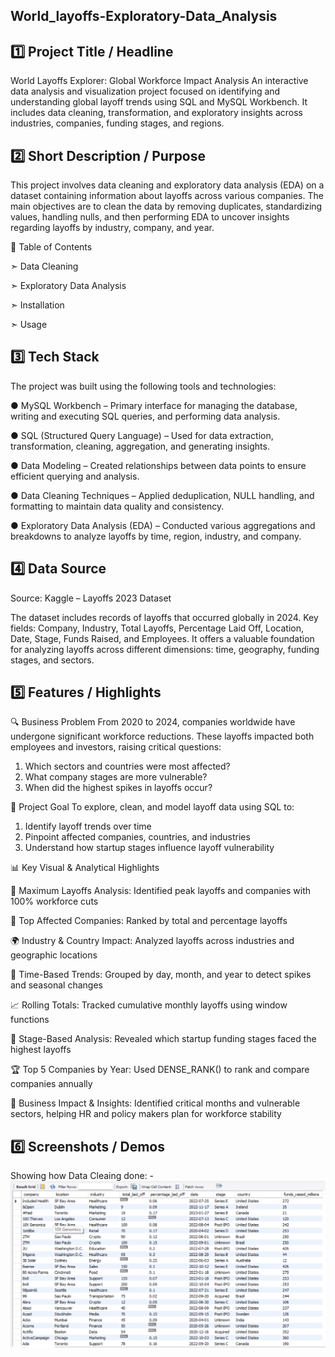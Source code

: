 ## World_layoffs-Exploratory-Data_Analysis


## 1️⃣ Project Title / Headline
World Layoffs Explorer: Global Workforce Impact Analysis
An interactive data analysis and visualization project focused on identifying and understanding global layoff trends using SQL and MySQL Workbench. It includes data cleaning, transformation, and exploratory insights across industries, companies, funding stages, and regions.


## 2️⃣ Short Description / Purpose
This project involves data cleaning and exploratory data analysis (EDA) on a dataset containing information about layoffs across various companies. The main objectives are to clean the data by removing duplicates, standardizing values, handling nulls, and then performing EDA to uncover insights regarding layoffs by industry, company, and year.

📌 Table of Contents

  ➣ Data Cleaning

  ➣ Exploratory Data Analysis

  ➣ Installation

  ➣ Usage


## 3️⃣ Tech Stack
The project was built using the following tools and technologies:

 ●  MySQL Workbench – Primary interface for managing the database, writing and executing SQL queries, and performing data analysis.

 ●  SQL (Structured Query Language) – Used for data extraction, transformation, cleaning, aggregation, and generating insights.

 ●  Data Modeling – Created relationships between data points to ensure efficient querying and analysis.

 ●  Data Cleaning Techniques – Applied deduplication, NULL handling, and formatting to maintain data quality and consistency.

 ●  Exploratory Data Analysis (EDA) – Conducted various aggregations and breakdowns to analyze layoffs by time, region, industry, and company.


## 4️⃣ Data Source
Source: Kaggle – Layoffs 2023 Dataset

The dataset includes records of layoffs that occurred globally in 2024.
Key fields: Company, Industry, Total Layoffs, Percentage Laid Off, Location, Date, Stage, Funds Raised, and Employees. It offers a valuable foundation for analyzing layoffs across different dimensions: time, geography, funding stages, and sectors.


## 5️⃣ Features / Highlights
🔍 Business Problem
From 2020 to 2024, companies worldwide have undergone significant workforce reductions. These layoffs impacted both employees and investors, raising critical questions:

  1. Which sectors and countries were most affected?
  2. What company stages are more vulnerable?
  3. When did the highest spikes in layoffs occur?

🎯 Project Goal
To explore, clean, and model layoff data using SQL to:

  1. Identify layoff trends over time
  2. Pinpoint affected companies, countries, and industries
  3. Understand how startup stages influence layoff vulnerability

📊 Key Visual & Analytical Highlights

  📌 Maximum Layoffs Analysis: Identified peak layoffs and companies with 100% workforce cuts
      
  🏢 Top Affected Companies: Ranked by total and percentage layoffs
      
  🌍 Industry & Country Impact: Analyzed layoffs across industries and geographic locations
      
  📅 Time-Based Trends: Grouped by day, month, and year to detect spikes and seasonal changes
      
  📈 Rolling Totals: Tracked cumulative monthly layoffs using window functions
      
  🚀 Stage-Based Analysis: Revealed which startup funding stages faced the highest layoffs
      
  🏆 Top 5 Companies by Year: Used DENSE_RANK() to rank and compare companies annually
      
  💼 Business Impact & Insights: Identified critical months and vulnerable sectors, helping HR and policy makers plan for workforce stability

    

## 6️⃣ Screenshots / Demos

Showing how Data Cleaing done: - ![Date Cleaning Preview](https://github.com/ramtejamanni/World-layoffs-Exploratory-Data-Analysis/blob/main/data_cleaning_pic.png)



